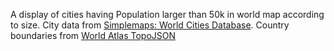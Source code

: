 A display of cities having Population larger than 50k in world map according to size.
City data from [Simplemaps: World Cities Database](https://gist.github.com/curran/13d30e855d48cdd6f22acdf0afe27286/).
Country boundaries from [World Atlas TopoJSON](https://github.com/topojson/world-atlas)